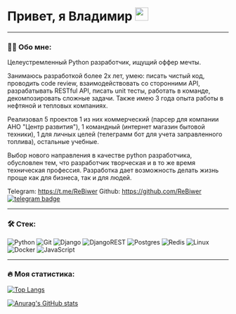 <div>
  <img src="https://komarev.com/ghpvc/?username=rebiwer&style=flat-square&color=blue" alt=""/>
  <h1>
    Привет, я Владимир
    <img src="https://media.giphy.com/media/hvRJCLFzcasrR4ia7z/giphy.gif" width="30px"/>
  </h1>
</div>

---

### :man_technologist: Обо мне:
Целеустремленный Python разработчик, ищущий оффер мечты.

Занимаюсь разработкой более 2х лет, умею: писать чистый код, проводить code review, взаимодействовать со сторонними API, разрабатывать RESTful API, писать unit тесты, работать в команде, декомпозировать сложные задачи. Также имею 3 года опыта работы в нефтяной и тепловых компаниях.

Реализовал 5 проектов 1 из них коммерческий (парсер для компании АНО "Центр развития"), 1 командный (интернет магазин бытовой техники), 1 для личных целей (телеграмм бот для учета заправленного топлива), остальные учебные.

Выбор нового направления в качестве python разработчика, обусловлен тем, что разработчик творческая и в то же время техническая профессия. Разработка дает возможность делать жизнь проще как для бизнеса, так и для людей.

Telegram: https://t.me/ReBiwer
Github: https://github.com/ReBiwer
<a href="https://t.me/ReBiwer">
  <img src="https://img.shields.io/badge/telegram-blue?logo=telegram&logoColor=white" alt="telegram badge"/>
</a>

---

### :hammer_and_wrench: Стек:
![Python](https://img.shields.io/badge/python-3670A0?style=for-the-badge&logo=python&logoColor=ffdd54)
![Git](https://img.shields.io/badge/git-%23F05033.svg?style=for-the-badge&logo=git&logoColor=white)
![Django](https://img.shields.io/badge/django-%23092E20.svg?style=for-the-badge&logo=django&logoColor=white)
![DjangoREST](https://img.shields.io/badge/DJANGO-REST-ff1709?style=for-the-badge&logo=django&logoColor=white&color=ff1709&labelColor=gray)
![Postgres](https://img.shields.io/badge/postgres-%23316192.svg?style=for-the-badge&logo=postgresql&logoColor=white)
![Redis](https://img.shields.io/badge/redis-%23DD0031.svg?style=for-the-badge&logo=redis&logoColor=white)
![Linux](https://img.shields.io/badge/Linux-FCC624?style=for-the-badge&logo=linux&logoColor=black)
![Docker](https://img.shields.io/badge/Docker-316192?style=for-the-badge&logo=docker&logoColor=white)
![JavaScript](https://img.shields.io/badge/JavaScript-F7DF1E?style=for-the-badge&logo=javascript&logoColor=black)

---

### :fire: Моя статистика:
[![Top Langs](https://github-readme-stats.vercel.app/api/top-langs/?username=ReBiwer&hide=html&layout=compact)](https://github.com/anuraghazra/github-readme-stats)

[![Anurag's GitHub stats](https://github-readme-stats.vercel.app/api?username=ReBiwer&show_icons=true)](https://github.com/anuraghazra/github-readme-stats)
